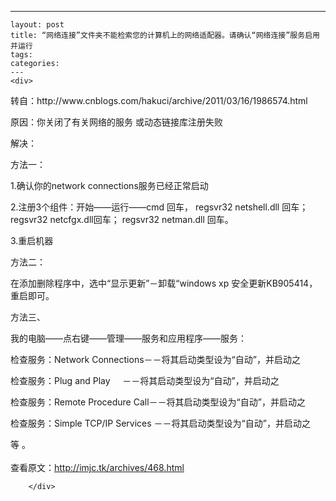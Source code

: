 ---
    layout: post
    title: “网络连接”文件夹不能检索您的计算机上的网络适配器。请确认“网络连接”服务启用并运行
    tags:
    categories:
    ---
    <div>
<div>
<div id="sina_keyword_ad_area2" class="articalContent   ">
<p>转自：http://www.cnblogs.com/hakuci/archive/2011/03/16/1986574.html</p>
<p>原因：你关闭了有关网络的服务 或动态链接库注册失败</p>
<p>解决：</p>
<p>方法一：</p>
<p>1.确认你的network connections服务已经正常启动</p>
<p>2.注册3个组件：开始&mdash;&mdash;运行&mdash;&mdash;cmd 回车， regsvr32 netshell.dll 回车；regsvr32 netcfgx.dll回车； regsvr32 netman.dll 回车。</p>
<p>3.重启机器</p>
<p>方法二：</p>
<p>在添加删除程序中，选中&ldquo;显示更新&rdquo;－卸载&ldquo;windows xp 安全更新KB905414，重启即可。</p>
<p>方法三、</p>
<p>我的电脑&mdash;&mdash;点右键&mdash;&mdash;管理&mdash;&mdash;服务和应用程序&mdash;&mdash;服务：</p>
<p>检查服务：Network Connections－－将其启动类型设为&ldquo;自动&rdquo;，并启动之</p>
<p>检查服务：Plug and Play&nbsp;&nbsp;&nbsp;&nbsp; －－将其启动类型设为&ldquo;自动&rdquo;，并启动之</p>
<p>检查服务：Remote Procedure Call－－将其启动类型设为&ldquo;自动&rdquo;，并启动之</p>
<p>检查服务：Simple TCP/IP Services －－将其启动类型设为&ldquo;自动&rdquo;，并启动之</p>
<p>等 。<br />
<br />
查看原文：<a href="http://imjc.tk/archives/468.html" rel="nofollow">http://imjc.tk/archives/468.html</a></p>
							
		</div>
</div>
</div>
    
